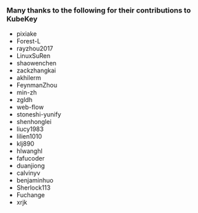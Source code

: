 ### Many thanks to the following for their contributions to KubeKey
- pixiake
- Forest-L
- rayzhou2017
- LinuxSuRen
- shaowenchen
- zackzhangkai
- akhilerm
- FeynmanZhou
- min-zh
- zgldh
- web-flow
- stoneshi-yunify
- shenhonglei
- liucy1983
- lilien1010
- klj890
- hlwanghl
- fafucoder
- duanjiong
- calvinyv
- benjaminhuo
- Sherlock113
- Fuchange
- xrjk